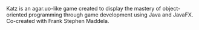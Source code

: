 Katz is an agar.uo-like game created to display the mastery of object-oriented programming through game development using Java and JavaFX. 
Co-created with Frank Stephen Maddela.
